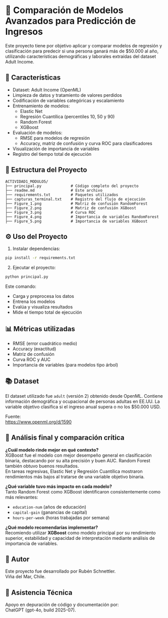# 🧠 Comparación de Modelos Avanzados para Predicción de Ingresos

Este proyecto tiene por objetivo aplicar y comparar modelos de regresión y clasificación para predecir si una persona ganará más de $50.000 al año, utilizando características demográficas y laborales extraídas del dataset Adult Income.

## 🚀 Características

- Dataset: Adult Income (OpenML)
- Limpieza de datos y tratamiento de valores perdidos
- Codificación de variables categóricas y escalamiento
- Entrenamiento de modelos:
  - Elastic Net
  - Regresión Cuantílica (percentiles 10, 50 y 90)
  - Random Forest
  - XGBoost
- Evaluación de modelos:
  - RMSE para modelos de regresión
  - Accuracy, matriz de confusión y curva ROC para clasificadores
- Visualización de importancia de variables
- Registro del tiempo total de ejecución

## 📁 Estructura del Proyecto

```
ACTIVIDAD1_MODULO5/
├── principal.py             # Código completo del proyecto
├── readme.md                # Este archivo
├── requirements.txt         # Paquetes utilizados
├── capturas_terminal.txt    # Registro del flujo de ejecución
├── Figure_1.png             # Matriz de confusión RandomForest
├── Figure_2.png             # Matriz de confusión XGBoost
├── Figure_3.png             # Curva ROC
├── Figure_4.png             # Importancia de variables RandomForest
├── Figure_5.png             # Importancia de variables XGBoost
```

## ⚙️ Uso del Proyecto

1. Instalar dependencias:
```bash
pip install -r requirements.txt
```

2. Ejecutar el proyecto:
```bash
python principal.py
```

Este comando:
- Carga y preprocesa los datos
- Entrena los modelos
- Evalúa y visualiza resultados
- Mide el tiempo total de ejecución

## 📊 Métricas utilizadas

- RMSE (error cuadrático medio)
- Accuracy (exactitud)
- Matriz de confusión
- Curva ROC y AUC
- Importancia de variables (para modelos tipo árbol)

## 📚 Dataset

El dataset utilizado fue `adult` (versión 2) obtenido desde OpenML. Contiene información demográfica y ocupacional de personas adultas en EE.UU. La variable objetivo clasifica si el ingreso anual supera o no los $50.000 USD.

Fuente:  
https://www.openml.org/d/1590

## 🧠 Análisis final y comparación crítica

**¿Cuál modelo rinde mejor en qué contexto?**  
XGBoost fue el modelo con mejor desempeño general en clasificación binaria, destacando por su alta precisión y buen AUC. Random Forest también obtuvo buenos resultados.  
En tareas regresivas, Elastic Net y Regresión Cuantílica mostraron rendimientos más bajos al tratarse de una variable objetivo binaria.

**¿Qué variable tuvo más impacto en cada modelo?**  
Tanto Random Forest como XGBoost identificaron consistentemente como más relevantes:  
- `education-num` (años de educación)  
- `capital-gain` (ganancias de capital)  
- `hours-per-week` (horas trabajadas por semana)

**¿Qué modelo recomendarías implementar?**  
Recomiendo utilizar **XGBoost** como modelo principal por su rendimiento superior, estabilidad y capacidad de interpretación mediante análisis de importancia de variables.

## 👤 Autor

Este proyecto fue desarrollado por Rubén Schnettler.  
Viña del Mar, Chile.

## 🤖 Asistencia Técnica

Apoyo en depuración de código y documentación por:  
ChatGPT (gpt-4o, build 2025-07).
